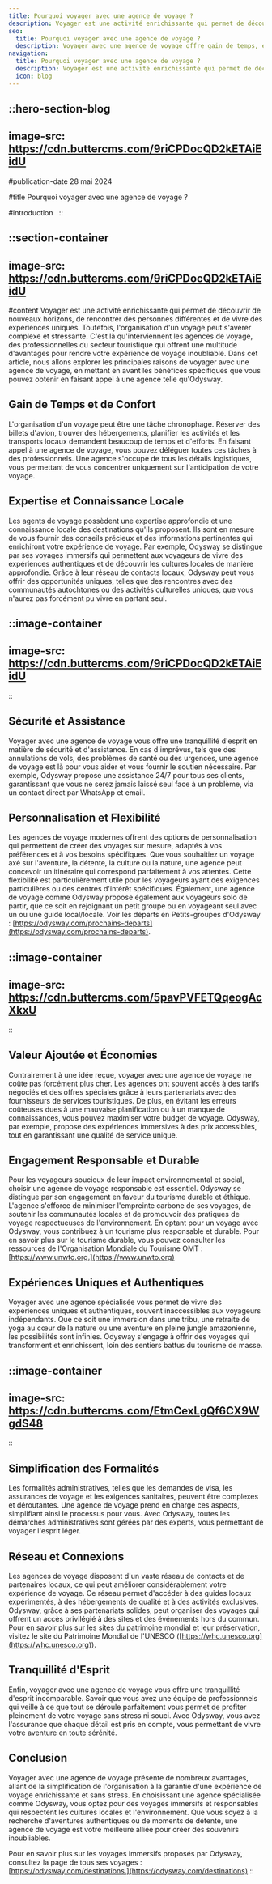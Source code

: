 ```yaml
---
title: Pourquoi voyager avec une agence de voyage ?
description: Voyager est une activité enrichissante qui permet de découvrir de nouveaux horizons, de rencontrer des personnes différentes et de vivre des expériences uniques. Toutefois, l'organisation d'un voyage peut s'avérer complexe et stressante. C'est là qu'interviennent les agences de voyage, des professionnelles du secteur touristique qui offrent une multitude d'avantages pour ...
seo:
  title: Pourquoi voyager avec une agence de voyage ?
  description: Voyager avec une agence de voyage offre gain de temps, expertise locale, sécurité, personnalisation et économies grâce aux tarifs négociés. Découvrez les avantages d'un voyage organisé pour des expériences uniques, authentiques et responsables.
navigation:
  title: Pourquoi voyager avec une agence de voyage ?
  description: Voyager est une activité enrichissante qui permet de découvrir de nouveaux horizons, de rencontrer des personnes différentes et de vivre des expériences uniques. Toutefois, l'organisation d'un voyage peut s'avérer complexe et stressante. C'est là qu'interviennent les agences de voyage, des professionnelles du secteur touristique qui offrent une multitude d'avantages pour ...
  icon: blog
---
```


::hero-section-blog
---
image-src: https://cdn.buttercms.com/9riCPDocQD2kETAiEidU
---
#publication-date
28 mai 2024

#title
Pourquoi voyager avec une agence de voyage ?

#introduction
 
::

::section-container
---
image-src: https://cdn.buttercms.com/9riCPDocQD2kETAiEidU
---
#content
Voyager est une activité enrichissante qui permet de découvrir de nouveaux horizons, de rencontrer des personnes différentes et de vivre des expériences uniques. Toutefois, l'organisation d'un voyage peut s'avérer complexe et stressante. C'est là qu'interviennent les agences de voyage, des professionnelles du secteur touristique qui offrent une multitude d'avantages pour rendre votre expérience de voyage inoubliable. Dans cet article, nous allons explorer les principales raisons de voyager avec une agence de voyage, en mettant en avant les bénéfices spécifiques que vous pouvez obtenir en faisant appel à une agence telle qu'Odysway.

## Gain de Temps et de Confort

L'organisation d'un voyage peut être une tâche chronophage. Réserver des billets d'avion, trouver des hébergements, planifier les activités et les transports locaux demandent beaucoup de temps et d'efforts. En faisant appel à une agence de voyage, vous pouvez déléguer toutes ces tâches à des professionnels. Une agence s'occupe de tous les détails logistiques, vous permettant de vous concentrer uniquement sur l'anticipation de votre voyage.

## Expertise et Connaissance Locale

Les agents de voyage possèdent une expertise approfondie et une connaissance locale des destinations qu'ils proposent. Ils sont en mesure de vous fournir des conseils précieux et des informations pertinentes qui enrichiront votre expérience de voyage. Par exemple, Odysway se distingue par ses voyages immersifs qui permettent aux voyageurs de vivre des expériences authentiques et de découvrir les cultures locales de manière approfondie. Grâce à leur réseau de contacts locaux, Odysway peut vous offrir des opportunités uniques, telles que des rencontres avec des communautés autochtones ou des activités culturelles uniques, que vous n'aurez pas forcément pu vivre en partant seul.

::image-container
---
image-src: https://cdn.buttercms.com/9riCPDocQD2kETAiEidU
---
::

## Sécurité et Assistance

Voyager avec une agence de voyage vous offre une tranquillité d'esprit en matière de sécurité et d'assistance. En cas d'imprévus, tels que des annulations de vols, des problèmes de santé ou des urgences, une agence de voyage est là pour vous aider et vous fournir le soutien nécessaire. Par exemple, Odysway propose une assistance 24/7 pour tous ses clients, garantissant que vous ne serez jamais laissé seul face à un problème, via un contact direct par WhatsApp et email.

## Personnalisation et Flexibilité

Les agences de voyage modernes offrent des options de personnalisation qui permettent de créer des voyages sur mesure, adaptés à vos préférences et à vos besoins spécifiques. Que vous souhaitiez un voyage axé sur l'aventure, la détente, la culture ou la nature, une agence peut concevoir un itinéraire qui correspond parfaitement à vos attentes. Cette flexibilité est particulièrement utile pour les voyageurs ayant des exigences particulières ou des centres d'intérêt spécifiques. Également, une agence de voyage comme Odysway propose également aux voyageurs solo de partir, que ce soit en rejoignant un petit groupe ou en voyageant seul avec un ou une guide local/locale. Voir les départs en Petits-groupes d'Odysway : [https://odysway.com/prochains-departs](https://odysway.com/prochains-departs).

::image-container
---
image-src: https://cdn.buttercms.com/5pavPVFETQqeogAcXkxU
---
::

## Valeur Ajoutée et Économies

Contrairement à une idée reçue, voyager avec une agence de voyage ne coûte pas forcément plus cher. Les agences ont souvent accès à des tarifs négociés et des offres spéciales grâce à leurs partenariats avec des fournisseurs de services touristiques. De plus, en évitant les erreurs coûteuses dues à une mauvaise planification ou à un manque de connaissances, vous pouvez maximiser votre budget de voyage. Odysway, par exemple, propose des expériences immersives à des prix accessibles, tout en garantissant une qualité de service unique.

## Engagement Responsable et Durable

Pour les voyageurs soucieux de leur impact environnemental et social, choisir une agence de voyage responsable est essentiel. Odysway se distingue par son engagement en faveur du tourisme durable et éthique. L'agence s'efforce de minimiser l'empreinte carbone de ses voyages, de soutenir les communautés locales et de promouvoir des pratiques de voyage respectueuses de l'environnement. En optant pour un voyage avec Odysway, vous contribuez à un tourisme plus responsable et durable. Pour en savoir plus sur le tourisme durable, vous pouvez consulter les ressources de l'Organisation Mondiale du Tourisme OMT : [https://www.unwto.org.](https://www.unwto.org)

## Expériences Uniques et Authentiques

Voyager avec une agence spécialisée vous permet de vivre des expériences uniques et authentiques, souvent inaccessibles aux voyageurs indépendants. Que ce soit une immersion dans une tribu, une retraite de yoga au cœur de la nature ou une aventure en pleine jungle amazonienne, les possibilités sont infinies. Odysway s'engage à offrir des voyages qui transforment et enrichissent, loin des sentiers battus du tourisme de masse.

::image-container
---
image-src: https://cdn.buttercms.com/EtmCexLgQf6CX9WgdS48
---
::

## Simplification des Formalités

Les formalités administratives, telles que les demandes de visa, les assurances de voyage et les exigences sanitaires, peuvent être complexes et déroutantes. Une agence de voyage prend en charge ces aspects, simplifiant ainsi le processus pour vous. Avec Odysway, toutes les démarches administratives sont gérées par des experts, vous permettant de voyager l'esprit léger.

## Réseau et Connexions

Les agences de voyage disposent d'un vaste réseau de contacts et de partenaires locaux, ce qui peut améliorer considérablement votre expérience de voyage. Ce réseau permet d'accéder à des guides locaux expérimentés, à des hébergements de qualité et à des activités exclusives. Odysway, grâce à ses partenariats solides, peut organiser des voyages qui offrent un accès privilégié à des sites et des événements hors du commun. Pour en savoir plus sur les sites du patrimoine mondial et leur préservation, visitez le site du Patrimoine Mondial de l'UNESCO ([https://whc.unesco.org](https://whc.unesco.org)).

## Tranquillité d'Esprit

Enfin, voyager avec une agence de voyage vous offre une tranquillité d'esprit incomparable. Savoir que vous avez une équipe de professionnels qui veille à ce que tout se déroule parfaitement vous permet de profiter pleinement de votre voyage sans stress ni souci. Avec Odysway, vous avez l'assurance que chaque détail est pris en compte, vous permettant de vivre votre aventure en toute sérénité.

## Conclusion

Voyager avec une agence de voyage présente de nombreux avantages, allant de la simplification de l'organisation à la garantie d'une expérience de voyage enrichissante et sans stress. En choisissant une agence spécialisée comme Odysway, vous optez pour des voyages immersifs et responsables qui respectent les cultures locales et l'environnement. Que vous soyez à la recherche d'aventures authentiques ou de moments de détente, une agence de voyage est votre meilleure alliée pour créer des souvenirs inoubliables.

Pour en savoir plus sur les voyages immersifs proposés par Odysway, consultez la page de tous ses voyages : [https://odysway.com/destinations.](https://odysway.com/destinations)
::

